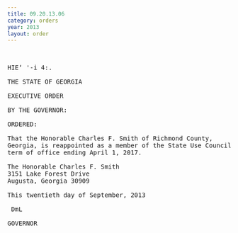 ```yaml
---
title: 09.20.13.06
category: orders
year: 2013
layout: order
---
```


<pre>    

HIE‘ '-i 4:.

THE STATE OF GEORGIA

EXECUTIVE ORDER

BY THE GOVERNOR:

ORDERED:

That the Honorable Charles F. Smith of Richmond County,
Georgia, is reappointed as a member of the State Use Council, for a
term of office ending April 1, 2017.

The Honorable Charles F. Smith
3151 Lake Forest Drive
Augusta, Georgia 30909

This twentieth day of September, 2013

 DmL

GOVERNOR

</pre>
